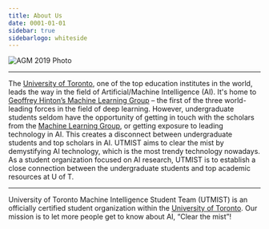 ```yaml
---
title: About Us
date: 0001-01-01
sidebar: true
sidebarlogo: whiteside
---
```


![AGM 2019 Photo](/images/intel.jpg)

---

The [University of Toronto](https://utoronto.ca), one of the top education institutes in the world, leads the way in the field of Artificial/Machine Intelligence (AI). It's home to [Geoffrey Hinton’s Machine Learning Group](http://www.cs.toronto.edu/~hinton/) – the first of the three world-leading forces in the field of deep learning. However, undergraduate students seldom have the opportunity of getting in touch with the scholars from the [Machine Learning Group](http://learning.cs.toronto.edu), or getting exposure to leading technology in AI. This creates a disconnect between undergraduate students and top scholars in AI. UTMIST aims to clear the mist by demystifying AI technology, which is the most trendy technology nowadays. As a student organization focused on AI research, UTMIST is to establish a close connection between the undergraduate students and top academic resources at U of T.

---

University of Toronto Machine Intelligence Student Team (UTMIST) is an officially certified student organization within the [University of Toronto](https://utoronto.ca). Our mission is to let more people get to know about AI, “Clear the mist”!
